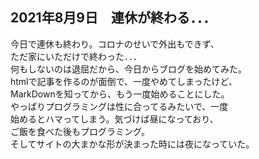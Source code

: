 ## 2021年8月9日　連休が終わる．．．
今日で連休も終わり。コロナのせいで外出もできず、<br>
ただ家にいただけで終わった．．．<br>
何もしないのは退屈だから、今日からブログを始めてみた。<br>
htmlで記事を作るのが面倒で、一度やめてしまったけど、<br>
MarkDownを知ってから、もう一度始めることにした。<br>
やっぱりプログラミングは性に合ってるみたいで、一度<br>
始めるとハマってしまう。気づけば昼になっており、<br>
ご飯を食べた後もプログラミング。<br>
そしてサイトの大まかな形が決まった時には夜になっていた。<br>
